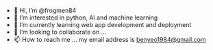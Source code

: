 - 👋 Hi, I’m @frogmen84
- 👀 I’m interested in python, AI and machine learning
- 🌱 I’m currently learning web app development and deployment
- 💞️ I’m looking to collaborate on ... 
- 📫 How to reach me ... my email address is benyeo1984@gmail.com

<!---
frogmen84/frogmen84 is a ✨ special ✨ repository because its `README.md` (this file) appears on your GitHub profile.
You can click the Preview link to take a look at your changes.
--->
